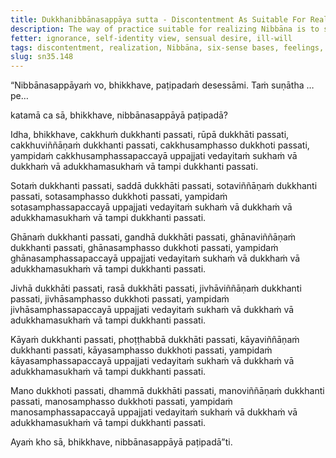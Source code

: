 ```yaml
---
title: Dukkhanibbānasappāya sutta - Discontentment As Suitable For Realizing Nibbāna
description: The way of practice suitable for realizing Nibbāna is to see the six sense bases and their objects as sources of discontentment.
fetter: ignorance, self-identity view, sensual desire, ill-will
tags: discontentment, realization, Nibbāna, six-sense bases, feelings, pleasant, painful, neither-painful-nor-pleasant, sn, sn35-44, sn35
slug: sn35.148
---
```


“Nibbānasappāyaṁ vo, bhikkhave, paṭipadaṁ desessāmi. Taṁ suṇātha …pe…

katamā ca sā, bhikkhave, nibbānasappāyā paṭipadā?

Idha, bhikkhave, cakkhuṁ dukkhanti passati, rūpā dukkhāti passati, cakkhuviññāṇaṁ dukkhanti passati, cakkhusamphasso dukkhoti passati, yampidaṁ cakkhusamphassapaccayā uppajjati vedayitaṁ sukhaṁ vā dukkhaṁ vā adukkhamasukhaṁ vā tampi dukkhanti passati.

Sotaṁ dukkhanti passati, saddā dukkhāti passati, sotaviññāṇaṁ dukkhanti passati, sotasamphasso dukkhoti passati, yampidaṁ sotasamphassapaccayā uppajjati vedayitaṁ sukhaṁ vā dukkhaṁ vā adukkhamasukhaṁ vā tampi dukkhanti passati.

Ghānaṁ dukkhanti passati, gandhā dukkhāti passati, ghānaviññāṇaṁ dukkhanti passati, ghānasamphasso dukkhoti passati, yampidaṁ ghānasamphassapaccayā uppajjati vedayitaṁ sukhaṁ vā dukkhaṁ vā adukkhamasukhaṁ vā tampi dukkhanti passati.

Jivhā dukkhāti passati, rasā dukkhāti passati, jivhāviññāṇaṁ dukkhanti passati, jivhāsamphasso dukkhoti passati, yampidaṁ jivhāsamphassapaccayā uppajjati vedayitaṁ sukhaṁ vā dukkhaṁ vā adukkhamasukhaṁ vā tampi dukkhanti passati.

Kāyaṁ dukkhanti passati, phoṭṭhabbā dukkhāti passati, kāyaviññāṇaṁ dukkhanti passati, kāyasamphasso dukkhoti passati, yampidaṁ kāyasamphassapaccayā uppajjati vedayitaṁ sukhaṁ vā dukkhaṁ vā adukkhamasukhaṁ vā tampi dukkhanti passati.

Mano dukkhoti passati, dhammā dukkhāti passati, manoviññāṇaṁ dukkhanti passati, manosamphasso dukkhoti passati, yampidaṁ manosamphassapaccayā uppajjati vedayitaṁ sukhaṁ vā dukkhaṁ vā adukkhamasukhaṁ vā tampi dukkhanti passati.

Ayaṁ kho sā, bhikkhave, nibbānasappāyā paṭipadā”ti.
